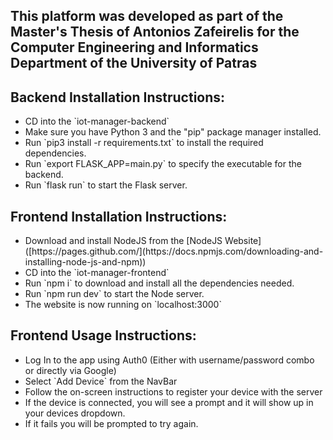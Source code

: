 <h2>This platform was developed as part of the Master's Thesis of Antonios Zafeirelis for the Computer Engineering and Informatics Department of the University of Patras</h2>

<h2>Backend Installation Instructions:</h2>
<ul>
  <li>CD into the `iot-manager-backend`</li>
  <li>Make sure you have Python 3 and the "pip" package manager installed.</li>
  <li>Run `pip3 install -r requirements.txt` to install the required dependencies.</li>
  <li>Run `export FLASK_APP=main.py` to specify the executable for the backend.</li>
	<li>Run `flask run` to start the Flask server.</li>
</ul>

<h2>Frontend Installation Instructions:</h2>
<ul>
	<li>Download and install NodeJS from the [NodeJS Website]([https://pages.github.com/](https://docs.npmjs.com/downloading-and-installing-node-js-and-npm))</li>
	<li>CD into the `iot-manager-frontend`</li>
	<li>Run `npm i` to download and install all the dependencies needed.</li>
	<li>Run `npm run dev` to start the Node server.</li>
	<li>The website is now running on `localhost:3000`</li>
</ul>


<h2>Frontend Usage Instructions:</h2>
<ul>
	<li>Log In to the app using Auth0 (Either with username/password combo or directly via Google)</li>
	<li>Select `Add Device` from the NavBar</li>
	<li>Follow the on-screen instructions to register your device with the server</li>
	<li>If the device is connected, you will see a prompt and it will show up in your devices dropdown.</li>
	<li>If it fails you will be prompted to try again.</li>
</ul>
